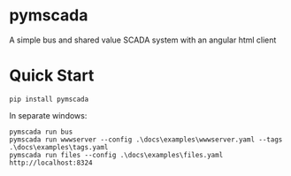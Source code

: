 # pymscada
A simple bus and shared value SCADA system with an angular html client


# Quick Start

```
pip install pymscada
```

In separate windows:
```
pymscada run bus
pymscada run wwwserver --config .\docs\examples\wwwserver.yaml --tags .\docs\examples\tags.yaml
pymscada run files --config .\docs\examples\files.yaml
http://localhost:8324
```
